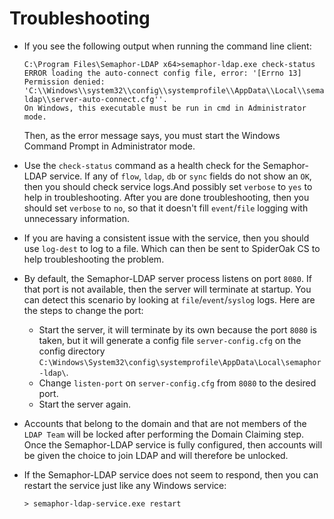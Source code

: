 # Troubleshooting

- If you see the following output when running the command line client:
  ```
  C:\Program Files\Semaphor-LDAP x64>semaphor-ldap.exe check-status
  ERROR loading the auto-connect config file, error: '[Errno 13] Permission denied: 'C:\\Windows\\system32\\config\\systemprofile\\AppData\\Local\\semaphor-ldap\\server-auto-connect.cfg''.
  On Windows, this executable must be run in cmd in Administrator mode.
  ```
  Then, as the error message says, you must start the Windows Command Prompt in Administrator mode.

- Use the `check-status` command as a health check for the Semaphor-LDAP service. If any of `flow`, `ldap`, `db` or `sync` fields do not show an `OK`, then you should check service logs.And possibly set `verbose` to `yes` to help in troubleshooting. After you are done troubleshooting, then you should set `verbose` to `no`, so that it doesn't fill `event`/`file` logging with unnecessary information. 

- If you are having a consistent issue with the service, then you should use `log-dest` to log to a file. Which can then be sent to SpiderOak CS to help troubleshooting the problem.

- By default, the Semaphor-LDAP server process listens on port `8080`. If that port is not available, then the server will terminate at startup. You can detect this scenario by looking at `file`/`event`/`syslog` logs. Here are the steps to change the port:
  - Start the server, it will terminate by its own because the port `8080` is taken, but it will generate a config file `server-config.cfg` on the config directory `C:\Windows\System32\config\systemprofile\AppData\Local\semaphor-ldap\`.
  - Change `listen-port` on `server-config.cfg` from `8080` to the desired port.
  - Start the server again.

- Accounts that belong to the domain and that are not members of the `LDAP Team` will be locked after performing the Domain Claiming step. Once the Semaphor-LDAP service is fully configured, then accounts will be given the choice to join LDAP and will therefore be unlocked.

- If the Semaphor-LDAP service does not seem to respond, then you can restart the service just like any Windows service:
  ```
  > semaphor-ldap-service.exe restart
  ```
